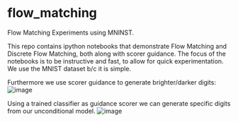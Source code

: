 # flow_matching
Flow Matching Experiments using MNINST.

This repo contains ipython notebooks that demonstrate Flow Matching and Discrete Flow Matching, both along with scorer guidance.
The focus of the notebooks is to be instructive and fast, to allow for quick experimentation.
We use the MNIST dataset b/c it is simple.

Furthermore we use scorer guidance to generate brighter/darker digits:
![image](https://github.com/user-attachments/assets/5480a288-9c45-4aca-abdd-20d21f1023dd)

Using a trained classifier as guidance scorer we can generate specific digits from our unconditional model.
![image](https://github.com/user-attachments/assets/44f111fe-b85c-4a79-bf37-ede391406646)

